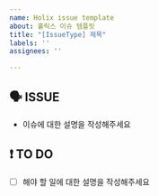```yaml
---
name: Holix issue template
about: 홀릭스 이슈 템플릿
title: "[IssueType] 제목"
labels: ''
assignees: ''

---
```


## **🗣️ ISSUE**

- 이슈에 대한 설명을 작성해주세요

## **❗ TO DO**

- [ ]  해야 할 일에 대한 설명을 작성해주세요
